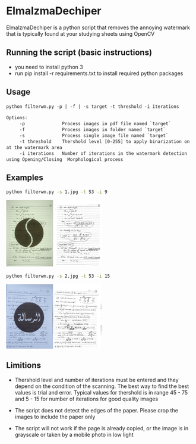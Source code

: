 ElmalzmaDechiper
=======
ElmalzmaDechiper is a python script that removes the annoying watermark that is typically found at your studying sheets using OpenCV

## Running the script (basic instructions)
* you need to install python 3 
* run pip install -r requirements.txt to install required python packages

## Usage
```
python filterwm.py -p | -f | -s target -t threshold -i iterations
```
```
Options:
     -p              Process images in pdf file named `target`
     -f              Process images in folder named `target`
     -s              Process single image file named `target`
     -t threshold    Thershold level [0-255] to apply binarization on at the watermark area
     -i iterations   Number of iterations in the watermark detection using Opening/Closing  Morphological process
```

## Examples
```bash
python filterwm.py -s 1.jpg -t 53 -i 9
```

<img src="https://github.com/KarimAshraf1995/ElmalzmaDechiper/blob/master/examples/1.jpg?raw=true" width="25%" />


<img src="https://github.com/KarimAshraf1995/ElmalzmaDechiper/blob/master/examples/output_20190106184915/1.jpg?raw=true" width="25%" />


```bash 
python filterwm.py -s 2.jpg -t 53 -i 15
```

<img src="https://github.com/KarimAshraf1995/ElmalzmaDechiper/blob/master/examples/2.jpg?raw=true" width="25%" />


<img src="https://github.com/KarimAshraf1995/ElmalzmaDechiper/blob/master/examples/output_20190106184915/2.jpg?raw=true" width="25%" />

## Limitions 
* Thershold level and number of iterations must be entered and they depend on the condition of the scanning. The best way to find the best values is trial and error. Typical values for thershold is in range 45 - 75 and 5 - 15 for number of iterations for good quality images

* The script does not detect the edges of the paper. Please crop the images to include the paper only

* The script will not work if the page is already copied, or the image is in grayscale or taken by a mobile photo in low light


